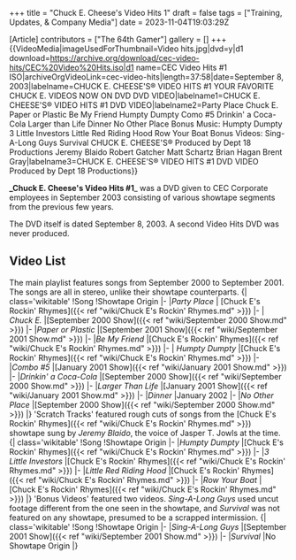 +++
title = "Chuck E. Cheese's Video Hits 1"
draft = false
tags = ["Training, Updates, & Company Media"]
date = 2023-11-04T19:03:29Z

[Article]
contributors = ["The 64th Gamer"]
gallery = []
+++
{{VideoMedia|imageUsedForThumbnail=Video hits.jpg|dvd=y|d1 download=https://archive.org/download/cec-video-hits/CEC%20Video%20Hits.iso|d1 name=CEC Video Hits #1 ISO|archiveOrgVideoLink=cec-video-hits|length=37:58|date=September 8, 2003|labelname=CHUCK E. CHEESE'S®
VIDEO HITS #1
YOUR FAVORITE CHUCK E. VIDEOS
NOW ON DVD
DVD VIDEO|labelname1=CHUCK E. CHEESE'S® VIDEO HITS #1
DVD VIDEO|labelname2=Party Place
Chuck E.
Paper or Plastic
Be My Friend
Humpty Dumpty
Como #5
Drinkin' a Coca-Cola
Larger than Life
Dinner
No Other Place
Bonus Music:
Humpty Dumpty
3 Little Investors
Little Red Riding Hood
Row Your Boat
Bonus Videos:
Sing-A-Long Guys
Survival
CHUCK E. CHEESE'S®
Produced by Dept 18 Productions
Jeremy Blaido
Robert Gatcher
Matt Schartz
Brian Hagan
Brent Gray|labelname3=CHUCK E. CHEESE'S® VIDEO HITS
#1
DVD VIDEO
Produced by Dept 18 Productions}}

**_Chuck E. Cheese's Video Hits #1**_ was a DVD given to CEC Corporate employees in September 2003 consisting of various showtape segments from the previous few years.

The DVD itself is dated September 8, 2003. A second Video Hits DVD was never produced.

## Video List ##
The main playlist features songs from September 2000 to September 2001. The songs are all in stereo, unlike their showtape counterparts.
{| class='wikitable'
!Song
!Showtape Origin
|-
|_Party Place_
| [Chuck E's Rockin' Rhymes]({{< ref "wiki/Chuck E's Rockin' Rhymes.md" >}})
|-
| _Chuck E._
|[September 2000 Show]({{< ref "wiki/September 2000 Show.md" >}})
|-
|_Paper or Plastic_
|[September 2001 Show]({{< ref "wiki/September 2001 Show.md" >}})
|-
|_Be My Friend_
|[Chuck E's Rockin' Rhymes]({{< ref "wiki/Chuck E's Rockin' Rhymes.md" >}})
|-
| _Humpty Dumpty_
|[Chuck E's Rockin' Rhymes]({{< ref "wiki/Chuck E's Rockin' Rhymes.md" >}})
|-
|_Combo #5_
|[January 2001 Show]({{< ref "wiki/January 2001 Show.md" >}}) 
|-
|_Drinkin' a Coca-Cola_
|[September 2000 Show]({{< ref "wiki/September 2000 Show.md" >}})
|-
|_Larger Than Life_
|[January 2001 Show]({{< ref "wiki/January 2001 Show.md" >}})
|-
|_Dinner_
|January 2002
|-
|_No Other Place_
|[September 2000 Show]({{< ref "wiki/September 2000 Show.md" >}})
|}
'Scratch Tracks' featured rough cuts of songs from the [Chuck E's Rockin' Rhymes]({{< ref "wiki/Chuck E's Rockin' Rhymes.md" >}}) showtape sung by _Jeremy Blaido_, the voice of Jasper T. Jowls at the time.
{| class='wikitable'
!Song
!Showtape Origin
|-
|_Humpty Dumpty_
|[Chuck E's Rockin' Rhymes]({{< ref "wiki/Chuck E's Rockin' Rhymes.md" >}})
|-
|_3 Little Investors_
|[Chuck E's Rockin' Rhymes]({{< ref "wiki/Chuck E's Rockin' Rhymes.md" >}})
|-
|_Little Red Riding Hood_
|[Chuck E's Rockin' Rhymes]({{< ref "wiki/Chuck E's Rockin' Rhymes.md" >}})
|-
|_Row Your Boat_
|[Chuck E's Rockin' Rhymes]({{< ref "wiki/Chuck E's Rockin' Rhymes.md" >}})
|}
'Bonus Videos' featured two videos. _Sing-A-Long Guys_ used uncut footage different from the one seen in the showtape, and _Survival_ was not featured on any showtape, presumed to be a scrapped intermission.
{| class='wikitable'
!Song
!Showtape Origin
|-
|_Sing-A-Long Guys_
|[September 2001 Show]({{< ref "wiki/September 2001 Show.md" >}})
|-
|_Survival_
|No Showtape Origin
|}


